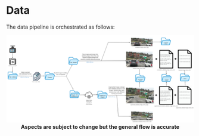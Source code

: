# Data
The data pipeline is orchestrated as follows:

<p align="center">
  <img src="./images/data_pipeline.png">
  <br>
  <b>Aspects are subject to change but the general flow is accurate</b>
  <br>
  <br>
</p>